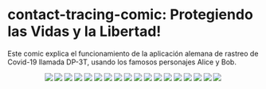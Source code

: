 # contact-tracing-comic: Protegiendo las Vidas y la Libertad!

Este comic explica el funcionamiento de la aplicación alemana de rastreo de Covid-19 llamada DP-3T, usando los famosos personajes Alice y Bob. 
<article>
	<p style="text-align: center;">
    <img src='panel0001.png'/>
		<img src='panel0002.png'/>
		<img src='panel0003.png'/>
		<img src='panel0004.png'/>
		<img src='panel0005.png'/>
		<img src='panel0006.png'/>
		<img src='panel0007.png'/>
		<img src='panel0008.png'/>
		<img src='panel0009.png'/>
		<img src='panel0010.png'/>
		<img src='panel0011.png'/>
		<img src='panel0012.png'/>
		<img src='panel0013.png'/>
		<img src='panel0014.png'/>
		<img src='panel0015.png'/>
		<img src='panel0016.png'/>
		<img src='panel0017.png'/>
		<img src='panel0018.png'/>
</article>
